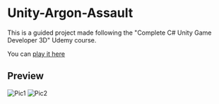 # Unity-Argon-Assault

This is a guided project made following the "Complete C# Unity Game Developer 3D" Udemy course.

You can [play it here](https://djmaidana.itch.io/color-invaders)

## Preview

![Pic1](https://user-images.githubusercontent.com/101125918/182494965-fe37933a-0bc3-48f3-9739-f600e600aa83.png)
![Pic2](https://user-images.githubusercontent.com/101125918/182494975-ef125cc1-dc91-4a50-9122-2ff01dd95adb.png)
